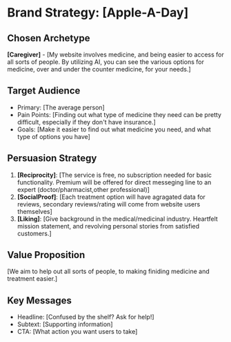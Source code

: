 # Brand Strategy: [Apple-A-Day]

## Chosen Archetype
**[Caregiver]** - [My website involves medicine, and being easier to access for all sorts of people. By utilizing AI, you can see the various options for medicine, over and under the counter medicine, for your needs.]

## Target Audience
- Primary: [The average person]
- Pain Points: [Finding out what type of medicine they need can be pretty difficult, especially if they don't have insurance.]
- Goals: [Make it easier to find out what medicine you need, and what type of options you have]

## Persuasion Strategy
1. **[Reciprocity]**: [The service is free, no subscription needed for basic functionality. Premium will be offered for direct messeging line to an expert (doctor/pharmacist,other professional)]
2. **[SocialProof]**: [Each treatment option will have agragated data for reviews, secondary reviews/rating will come from website users themselves]
3. **[Liking]**: [Give background in the medical/medicinal industry. Heartfelt mission statement, and revolving personal stories from satisfied customers.]

## Value Proposition
[We aim to help out all sorts of people, to making finiding medicine and treatment easier.]

## Key Messages
- Headline: [Confused by the shelf? Ask for help!]
- Subtext: [Supporting information]
- CTA: [What action you want users to take]